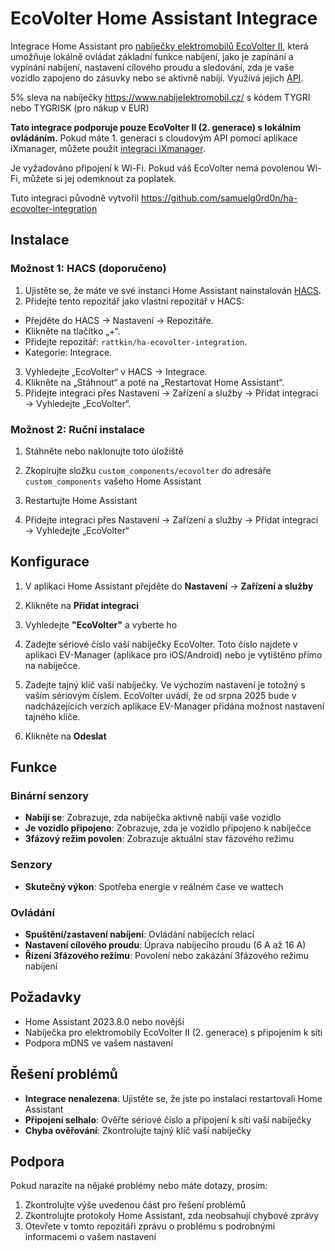 # EcoVolter Home Assistant Integrace

Integrace Home Assistant pro [nabíječky elektromobilů EcoVolter II](https://www.ecovolter.com/), která umožňuje lokálně ovládat základní funkce nabíjení, jako je zapínání a vypínání nabíjení, nastavení cílového proudu a sledování, zda je vaše vozidlo zapojeno do zásuvky nebo se aktivně nabíjí. Využívá jejich [API](https://asnplus.github.io/revc-charger-local-api-documentation/).

5% sleva na nabíječky https://www.nabijelektromobil.cz/ s kódem TYGRI nebo TYGRISK (pro nákup v EUR)

**Tato integrace podporuje pouze EcoVolter II (2. generace) s lokálním ovládáním.** Pokud máte 1. generaci s cloudovým API pomocí aplikace iXmanager, můžete použít [integraci iXmanager](https://github.com/kubacizek/home-assistant-ixmanager).

Je vyžadováno připojení k Wi-Fi. Pokud váš EcoVolter nemá povolenou Wi-Fi, můžete si jej odemknout za poplatek.

Tuto integraci původně vytvořil https://github.com/samuelg0rd0n/ha-ecovolter-integration

## Instalace

### Možnost 1: HACS (doporučeno)

1. Ujistěte se, že máte ve své instanci Home Assistant nainstalován [HACS](https://hacs.xyz/).
2. Přidejte tento repozitář jako vlastní repozitář v HACS:
- Přejděte do HACS → Nastavení → Repozitáře.
- Klikněte na tlačítko „+“.
- Přidejte repozitář: `rattkin/ha-ecovolter-integration`.
- Kategorie: Integrace.
3. Vyhledejte „EcoVolter“ v HACS → Integrace.
4. Klikněte na „Stáhnout“ a poté na „Restartovat Home Assistant“.
5. Přidejte integraci přes Nastavení → Zařízení a služby → Přidat integraci → Vyhledejte „EcoVolter“.

### Možnost 2: Ruční instalace

1. Stáhněte nebo naklonujte toto úložiště

2. Zkopírujte složku `custom_components/ecovolter` do adresáře `custom_components` vašeho Home Assistant

3. Restartujte Home Assistant

4. Přidejte integraci přes Nastavení → Zařízení a služby → Přidat integraci → Vyhledejte „EcoVolter“

## Konfigurace

1. V aplikaci Home Assistant přejděte do **Nastavení** → **Zařízení a služby**
2. Klikněte na **Přidat integraci**
3. Vyhledejte **"EcoVolter"** a vyberte ho
4. Zadejte sériové číslo vaší nabíječky EcoVolter. Toto číslo najdete v aplikaci EV-Manager (aplikace pro iOS/Android) nebo je vytištěno přímo na nabíječce.

5. Zadejte tajný klíč vaší nabíječky. Ve výchozím nastavení je totožný s vaším sériovým číslem. EcoVolter uvádí, že od srpna 2025 bude v nadcházejících verzích aplikace EV-Manager přidána možnost nastavení tajného klíče.

6. Klikněte na **Odeslat**

## Funkce

### Binární senzory
- **Nabíjí se**: Zobrazuje, zda nabíječka aktivně nabíjí vaše vozidlo
- **Je vozidlo připojeno**: Zobrazuje, zda je vozidlo připojeno k nabíječce
- **3fázový režim povolen**: Zobrazuje aktuální stav fázového režimu

### Senzory
- **Skutečný výkon**: Spotřeba energie v reálném čase ve wattech

### Ovládání
- **Spuštění/zastavení nabíjení**: Ovládání nabíjecích relací
- **Nastavení cílového proudu**: Úprava nabíjecího proudu (6 A až 16 A)
- **Řízení 3fázového režimu**: Povolení nebo zakázání 3fázového režimu nabíjení

## Požadavky

- Home Assistant 2023.8.0 nebo novější
- Nabíječka pro elektromobily EcoVolter II (2. generace) s připojením k síti
- Podpora mDNS ve vašem nastavení

## Řešení problémů

- **Integrace nenalezena**: Ujistěte se, že jste po instalaci restartovali Home Assistant
- **Připojení selhalo**: Ověřte sériové číslo a připojení k síti vaší nabíječky
- **Chyba ověřování**: Zkontrolujte tajný klíč vaší nabíječky

## Podpora

Pokud narazíte na nějaké problémy nebo máte dotazy, prosím:
1. Zkontrolujte výše uvedenou část pro řešení problémů
2. Zkontrolujte protokoly Home Assistant, zda neobsahují chybové zprávy
3. Otevřete v tomto repozitáři zprávu o problému s podrobnými informacemi o vašem nastavení